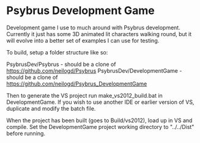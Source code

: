 Psybrus Development Game
========================

Development game I use to much around with Psybrus development.
Currently it just has some 3D animated lit characters walking round,
but it will evolve into a better set of examples I can use for testing.


To build, setup a folder structure like so:

PsybrusDev/Psybrus 			- should be a clone of https://github.com/neilogd/Psybrus
PsybrusDev/DevelopmentGame	- should be a clone of https://github.com/neilogd/Psybrus_DevelopmentGame

Then to generate the VS project run make_vs2012_build.bat in DevelopmentGame. If you wish to use another IDE or earlier version of VS, duplicate and modify the batch file.

When the project has been built (goes to Build/vs2012), load up in VS and compile. Set the DevelopmentGame project working directory to "../../Dist" before running.
